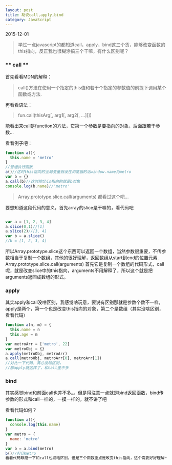 ```yaml
---
layout: post
title: 胡说call,apply,bind
category: JavaScript
---
```


2015-12-01

>  学过一点javascript的都知道call，apply，bind这三个货，能够改变函数的this指向，反正我也很糊涂搞三个干嘛，有什么区别呢？

###  ** call **

首先看看MDN的解释：

>    call()方法在使用一个指定的this值和若干个指定的参数值的前提下调用某个函数或方法.

再看看语法：

>  fun.call(thisArg[, arg1[, arg2[, ...]]])

能看出来call是function的方法，它第一个参数是要指向的对象，后面跟若干参数...

看看例子吧：

```javascript   
function a(){
  this.name = 'metro'
}
//普通执行函数
a()//这时this指向的全局变量假设在浏览器的话window.name为metro
var b = {}
a.call(b)//这时候this指向的就是b对象
console.log(b.name)//'metro'
```

>  Array.prototype.slice.call(arguments)  都看过这个吧...

要想知道这段代码的意义，首先array的slice是干嘛的，看代码吧

```javascript

var a = [1, 2, 3, 4]
a.slice(0,1)//[1]
a.slice(2)//[3, 4]
var b = a.slice()
//b = [1, 2, 3, 4]

```

所以Array.prototype.slice这个东西可以返回一个数组，当然参数很重要，不传参数相当于复制一个数组，其他的很好理解，返回数组从start到end的位置元素.
Array.prototype.slice.call(arguments)
首先它是复制一个数组的代码形式，call呢，就是改变slice中的this指向，arguments不用解释了，所以这个就是把arguments返回成数组的形式。

###  **apply**

其实apply和call没啥区别，我感觉啥玩意，要说有区别那就是参数个数不一样，apply是两个，第一个也是改变this指向的对象，第二个是数组（其实没啥区别，看看代码）

```javascript
function a(n, m) = {
  this.name = n
  this.age = m
}
var metroArr = ['metro', 22]
var metroObj = {}
a.apply(metroObj, metroArr)
a.call(metroObj, metroArr[0], metroArr[1])
//对比一下代码，真心没啥区别，
//那apply就这样了，和call差不多
```

### **bind**

其实感觉bind和前面call也差不多。。但是得注意一点就是bind返回函数，bind传参数的形式和call一样的，一摸一样的，就不讲了吧

看看代码如何？

```javascript
function a(){
  console.log(this.name)
}
var metro = {
  name: 'metro'
}
var b = a.bind(metro)
b()//打印metro
看着代码琢磨一下和call也没啥区别，但是三个函数重点是改变this指向，这个需要好好理解一下
```
